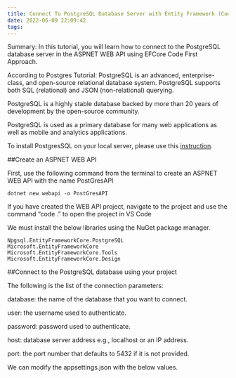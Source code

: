 ```yaml
---
title: Connect To PostgreSQL Database Server with Entity Framework (Code First Approach)
date: 2022-06-09 22:09:42
tags:
---
```



Summary: In this tutorial, you will learn how to connect to the PostgreSQL database server in the ASPNET WEB API using EFCore Code First Approach.

According to Postgres Tutorial: PostgreSQL is an advanced, enterprise-class, and open-source relational database system. PostgreSQL supports both SQL (relational) and JSON (non-relational) querying.
<!-- more -->
PostgreSQL is a highly stable database backed by more than 20 years of development by the open-source community.

PostgreSQL is used as a primary database for many web applications as well as mobile and analytics applications.

To install PostgresSQL on your local server, please use this [instruction](https://www.postgresqltutorial.com/postgresql-getting-started/).


##Create an ASPNET WEB API

First, use the following command from the terminal to create an ASPNET WEB API with the name PostGresAPI

```
dotnet new webapi -o PostGresAPI
```

If you have created the WEB API project, navigate to the project and use the command “code .” to open the project in VS Code

We must install the below libraries using the NuGet package manager.

```
Npgsql.EntityFrameworkCore.PostgreSQL
Microsoft.EntityFrameworkCore
Microsoft.EntityFrameworkCore.Tools
Microsoft.EntityFrameworkCore.Design
```

##Connect to the PostgreSQL database using your project

The following is the list of the connection parameters:

database: the name of the database that you want to connect.

user: the username used to authenticate.

password: password used to authenticate.

host: database server address e.g., localhost or an IP address.

port: the port number that defaults to 5432 if it is not provided.

We can modify the appsettings.json with the below values.